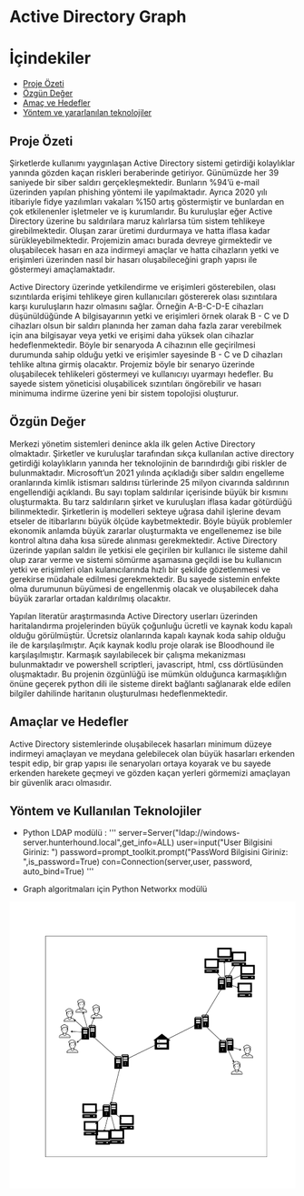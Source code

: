 # Active Directory Graph


# İçindekiler
* [Proje Özeti](#proje-özeti)
* [Özgün Değer](#özgün-değer)
* [Amaç ve Hedefler](#amaç-ve-hedefler)
* [Yöntem ve yararlanılan teknolojiler](#yöntem-ve-yararlanılan-teknolojiler)



## Proje Özeti 

  Şirketlerde kullanımı yaygınlaşan Active Directory sistemi getirdiği kolaylıklar yanında gözden kaçan riskleri beraberinde getiriyor. Günümüzde her 39 saniyede bir siber saldırı gerçekleşmektedir. Bunların %94’ü e-mail üzerinden yapılan phishing yöntemi ile yapılmaktadır. Ayrıca 2020 yılı itibariyle fidye yazılımları vakaları %150 artış göstermiştir ve bunlardan en çok etkilenenler işletmeler ve iş kurumlarıdır. Bu kuruluşlar eğer Active Directory üzerine bu saldırılara maruz kalırlarsa tüm sistem tehlikeye girebilmektedir. Oluşan zarar üretimi durdurmaya ve hatta iflasa kadar sürükleyebilmektedir. Projemizin amacı burada devreye girmektedir ve oluşabilecek hasarı en aza indirmeyi amaçlar ve hatta cihazların yetki ve erişimleri üzerinden nasıl bir hasarı oluşabileceğini graph yapısı ile göstermeyi amaçlamaktadır.
  
  
  Active Directory üzerinde yetkilendirme ve erişimleri gösterebilen, olası sızıntılarda erişimi tehlikeye giren kullanıcıları göstererek olası sızıntılara karşı kuruluşların hazır olmasını sağlar. Örneğin A-B-C-D-E cihazları düşünüldüğünde A bilgisayarının yetki ve erişimleri örnek olarak  B - C ve D cihazları olsun bir saldırı planında her zaman daha fazla zarar verebilmek için ana bilgisayar veya yetki ve erişimi daha yüksek olan cihazlar hedeflenmektedir. Böyle bir senaryoda A cihazının elle geçirilmesi durumunda sahip olduğu yetki ve erişimler sayesinde B - C ve D cihazları tehlike altına girmiş olacaktır. Projemiz böyle bir senaryo üzerinde oluşabilecek tehlikeleri göstermeyi ve kullanıcıyı uyarmayı hedefler. Bu sayede sistem yöneticisi oluşabilicek sızıntıları öngörebilir ve hasarı minimuma indirme üzerine yeni bir sistem topolojisi oluşturur.
  
 ## Özgün Değer
 
  Merkezi yönetim sistemleri denince akla ilk gelen Active Directory olmaktadır. Şirketler ve kuruluşlar tarafından sıkça kullanılan active directory getirdiği kolaylıkların yanında her teknolojinin de barındırdığı gibi riskler de bulunmaktadır. Microsoft’un 2021 yılında açıkladığı siber saldırı engelleme oranlarında kimlik istismarı saldırısı türlerinde 25 milyon civarında saldırının engellendiği açıklandı. Bu sayı toplam saldırılar içerisinde büyük bir kısmını oluşturmakta. Bu tarz saldırıların şirket ve kuruluşları iflasa kadar götürdüğü bilinmektedir. Şirketlerin iş modelleri sekteye uğrasa dahil işlerine devam etseler de itibarlarını büyük ölçüde kaybetmektedir. Böyle büyük problemler ekonomik anlamda büyük zararlar oluşturmakta ve engellenemez ise bile kontrol altına daha kısa sürede alınması gerekmektedir. Active Directory üzerinde yapılan saldırı ile yetkisi ele geçirilen bir kullanıcı ile sisteme dahil olup zarar verme ve sistemi sömürme aşamasına geçildi ise bu kullanıcın yetki ve erişimleri olan kulanıcılarında hızlı bir şekilde gözetlenmesi ve gerekirse müdahale edilmesi gerekmektedir. Bu sayede sistemin enfekte olma durumunun büyümesi de engellenmiş olacak ve oluşabilecek daha büyük zararlar ortadan kaldırılmış olacaktır.
 
  Yapılan literatür araştırmasında Active Directory userları üzerinden haritalandırma projelerinden büyük çoğunluğu ücretli ve kaynak kodu kapalı olduğu görülmüştür. Ücretsiz olanlarında kapalı kaynak koda sahip olduğu ile de karşılaşılmıştır. Açık kaynak kodlu proje olarak ise Bloodhound ile karşılaşılmıştır. Karmaşık sayılabilecek bir çalışma mekanizması bulunmaktadır ve powershell scriptleri, javascript, html, css dörtlüsünden oluşmaktadır. Bu projenin özgünlüğü ise mümkün olduğunca karmaşıklığın önüne geçerek python dili ile sisteme direkt bağlantı sağlanarak elde edilen bilgiler dahilinde haritanın oluşturulması hedeflenmektedir.
  
  
  ## Amaçlar ve Hedefler 
  
  Active Directory sistemlerinde oluşabilecek hasarları minimum düzeye indirmeyi amaçlayan ve meydana gelebilecek olan büyük hasarları erkenden tespit edip, bir grap yapısı ile senaryoları ortaya koyarak ve bu sayede erkenden harekete geçmeyi ve gözden kaçan yerleri görmemizi amaçlayan bir güvenlik aracı olmasıdır.
  
  
  ## Yöntem ve Kullanılan Teknolojiler 
  
  
  * Python LDAP modülü :
 '''
     server=Server("ldap://windows-server.hunterhound.local",get_info=ALL)
     user=input("User Bilgisini Giriniz: ")
     password=prompt_toolkit.prompt("PassWord Bilgisini Giriniz: ",is_password=True)
     con=Connection(server,user, password, auto_bind=True)
 '''
  
  
  * Graph algoritmaları için Python Networkx modülü

![](Proje/graph.png)

